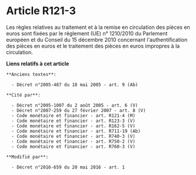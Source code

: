 # Article R121-3

Les règles relatives au traitement et à la remise en circulation des pièces en euros sont fixées par le règlement (UE) n°
1210/2010 du Parlement européen et du Conseil du 15 décembre 2010 concernant l'authentification des pièces en euros et le
traitement des pièces en euros impropres à la circulation.

**Liens relatifs à cet article**

	**Anciens textes**:

	  - Décret n°2005-487 du 18 mai 2005 - art. 9 (Ab)

	**Cité par**:

	  - Décret n°2005-1007 du 2 août 2005 - art. 6 (V)
	  - Décret n°2007-259 du 27 février 2007 - art. 8 (V)
	  - Code monétaire et financier - art. R121-4 (M)
	  - Code monétaire et financier - art. R123-3 (V)
	  - Code monétaire et financier - art. R162-5 (V)
	  - Code monétaire et financier - art. R711-19 (Ab)
	  - Code monétaire et financier - art. R740-3 (V)
	  - Code monétaire et financier - art. R750-2 (V)
	  - Code monétaire et financier - art. R760-3 (V)

	**Modifié par**:

	  - Décret n°2016-659 du 20 mai 2016 - art. 1

